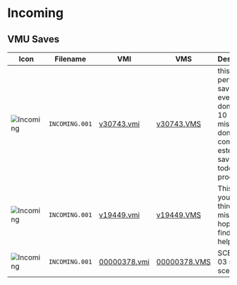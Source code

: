 # Incoming

## VMU Saves

| Icon | Filename | VMI | VMS | Description |
|------|----------|-----|-----|-------------|
| ![Incoming](../icons/INCOMING.001.GIF) | `INCOMING.001` | [v30743.vmi](v30743.vmi) | [v30743.VMS](v30743.VMS) | this is a perfect save whit everithing done.All the 10 missions done.Tudo completo este e o save que todos procuram. 
| ![Incoming](../icons/INCOMING.001.GIF) | `INCOMING.001` | [v19449.vmi](v19449.vmi) | [v19449.VMS](v19449.VMS) | This gets you to the third mission. I hope you find it helpful. 
| ![Incoming](../icons/INCOMING.001.GIF) | `INCOMING.001` | [00000378.vmi](00000378.vmi) | [00000378.VMS](00000378.VMS) | SCENARIO 03 starts in scenario 3 
